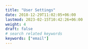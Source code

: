 ```yaml
---
title: "User Settings"
date: 2018-12-29T11:02:05+06:00
lastmod: 2023-02-15T10:42:26+06:00
weight: 4
draft: false
# search related keywords
keywords: ["email"]
---
```

